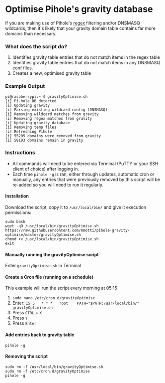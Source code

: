 # Optimise Pihole's gravity database

If you are making use of Pihole's [regex](https://github.com/mmotti/pihole-regex) filtering and/or DNSMASQ wildcards, then it's likely that your gravity domain table contains far more domains than necessary.

### What does the script do?
1. Identifies gravity table entries that do not match items in the regex table
1. Identifies gravity table entries that do not match items in any DNSMASQ conf files.
1. Creates a new, optimised gravity table

### Example Output ###
```
pi@raspberrypi:~ $ gravityOptimise.sh
[i] Pi-hole DB detected
[i] Updating gravity
[i] Parsing existing wildcard config (DNSMASQ)
[i] Removing wildcard matches from gravity
[i] Removing regex matches from gravity
[i] Updating gravity database
[i] Removing temp files
[i] Refreshing Pihole
[i] 55205 domains were removed from gravity
[i] 58103 domains remain in gravity
```

### Instructions
* All commands will need to be entered via Terminal (PuTTY or your SSH client of choice) after logging in. 
* Each time `pihole -g` is ran, either through updates, automatic cron or manually, any entries that were previously removed by this script will be re-added so you will need to run it regularly.

#### Installation
Download the script, copy it to `/usr/local/bin/` and give it execution permissions:
```
sudo bash
wget -qO /usr/local/bin/gravityOptimise.sh https://raw.githubusercontent.com/mmotti/pihole-gravity-optimise/master/gravityOptimise.sh
chmod +x /usr/local/bin/gravityOptimise.sh
exit
```

#### Manually running the gravityOptimise script
Enter `gravityOptimise.sh` in Terminal


#### Create a Cron file (running on a schedule)
This example will run the script every morning at 05:15
1. `sudo nano /etc/cron.d/gravityOptimise`
2. Enter: `15 5   * * *   root    PATH="$PATH:/usr/local/bin/" gravityOptimise.sh`
3. Press `CTRL` + `X`
4. Press `Y`
5. Press `Enter`

#### Add entries back to gravity table
`pihole -g`

#### Removing the script
```
sudo rm -f /usr/local/bin/gravityOptimise.sh
sudo rm -f /etc/cron.d/gravityOptimise
pihole -g
